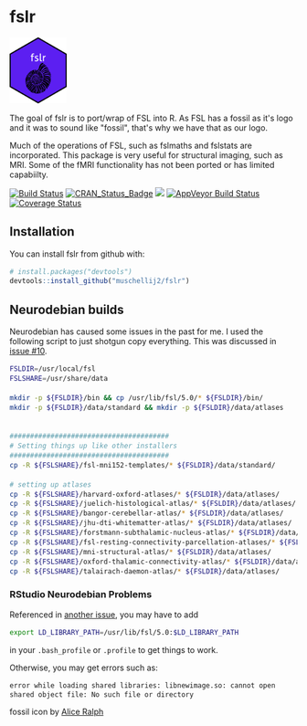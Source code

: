 
<!-- README.md is generated from README.Rmd. Please edit that file -->
fslr
====

<img src="sticker.png" width="100">

The goal of fslr is to port/wrap of FSL into R. As FSL has a fossil as it's logo and it was to sound like "fossil", that's why we have that as our logo.

Much of the operations of FSL, such as fslmaths and fslstats are incorporated. This package is very useful for structural imaging, such as MRI. Some of the fMRI functionality has not been ported or has limited capabiilty.

[![Build Status](https://travis-ci.org/muschellij2/fslr.svg?branch=master)](https://travis-ci.org/muschellij2/fslr) [![CRAN\_Status\_Badge](http://www.r-pkg.org/badges/version/fslr)](https://cran.r-project.org/package=fslr) [![](http://cranlogs.r-pkg.org/badges/grand-total/fslr)](http://cran.rstudio.com/web/packages/fslr/index.html) [![AppVeyor Build Status](https://ci.appveyor.com/api/projects/status/github/muschellij2/fslr?branch=master&svg=true)](https://ci.appveyor.com/project/muschellij2/fslr) [![Coverage Status](https://coveralls.io/repos/github/muschellij2/fslr/badge.svg?branch=master)](https://coveralls.io/r/muschellij2/fslr?branch=master)

Installation
------------

You can install fslr from github with:

``` r
# install.packages("devtools")
devtools::install_github("muschellij2/fslr")
```

Neurodebian builds
------------------

Neurodebian has caused some issues in the past for me. I used the following script to just shotgun copy everything. This was discussed in [issue \#10](https://github.com/muschellij2/fslr/issues/10).

``` bash
FSLDIR=/usr/local/fsl
FSLSHARE=/usr/share/data

mkdir -p ${FSLDIR}/bin && cp /usr/lib/fsl/5.0/* ${FSLDIR}/bin/
mkdir -p ${FSLDIR}/data/standard && mkdir -p ${FSLDIR}/data/atlases 


#######################################
# Setting things up like other installers
#######################################
cp -R ${FSLSHARE}/fsl-mni152-templates/* ${FSLDIR}/data/standard/

# setting up atlases
cp -R ${FSLSHARE}/harvard-oxford-atlases/* ${FSLDIR}/data/atlases/ 
cp -R ${FSLSHARE}/juelich-histological-atlas/* ${FSLDIR}/data/atlases/ 
cp -R ${FSLSHARE}/bangor-cerebellar-atlas/* ${FSLDIR}/data/atlases/ 
cp -R ${FSLSHARE}/jhu-dti-whitematter-atlas/* ${FSLDIR}/data/atlases/ 
cp -R ${FSLSHARE}/forstmann-subthalamic-nucleus-atlas/* ${FSLDIR}/data/atlases/ 
cp -R ${FSLSHARE}/fsl-resting-connectivity-parcellation-atlases/* ${FSLDIR}/data/atlases/ 
cp -R ${FSLSHARE}/mni-structural-atlas/* ${FSLDIR}/data/atlases/ 
cp -R ${FSLSHARE}/oxford-thalamic-connectivity-atlas/* ${FSLDIR}/data/atlases/ 
cp -R ${FSLSHARE}/talairach-daemon-atlas/* ${FSLDIR}/data/atlases/ 
```

### RStudio Neurodebian Problems

Referenced in [another issue](https://github.com/muschellij2/Neurohacking/issues/4), you may have to add

``` bash
export LD_LIBRARY_PATH=/usr/lib/fsl/5.0:$LD_LIBRARY_PATH
```

in your `.bash_profile` or `.profile` to get things to work.

Otherwise, you may get errors such as:

    error while loading shared libraries: libnewimage.so: cannot open shared object file: No such file or directory

fossil icon by [Alice Ralph](https://thenounproject.com/aliceralph/)
